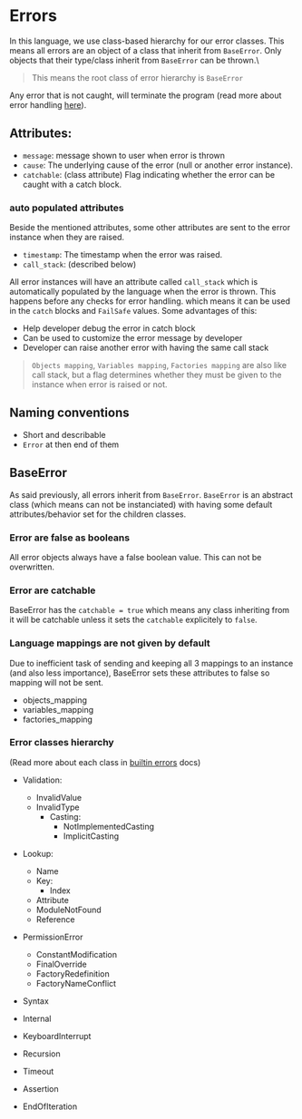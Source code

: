 # Errors

In this language, we use class-based hierarchy for our error classes. This means all errors are an object of a class that inherit from `BaseError`. Only objects that their type/class inherit from `BaseError` can be thrown.\

> This means the root class of error hierarchy is `BaseError`

Any error that is not caught, will terminate the program (read more about error handling [here](/docs/Principals/errors/error_handling.md)).



## Attributes:

  - `message`: message shown to user when error is thrown
  - `cause`: The underlying cause of the error (null or another error instance).
  - `catchable`: (class attribute) Flag indicating whether the error can be caught with a catch block.


### auto populated attributes
Beside the mentioned attributes, some other attributes are sent to the error instance when they are raised.

  - `timestamp`: The timestamp when the error was raised.
  - `call_stack`: (described below)

All error instances will have an attribute called `call_stack` which is automatically populated by the language when the error is thrown.
This happens before any checks for error handling. which means it can be used in the `catch` blocks and `FailSafe` values.
Some advantages of this:
  - Help developer debug the error in catch block
  - Can be used to customize the error message by developer
  - Developer can raise another error with having the same call stack

> `Objects mapping`, `Variables mapping`, `Factories mapping` are also like call stack, but a flag determines whether they must be given to the instance when error is raised or not.



## Naming conventions
  - Short and describable
  - `Error` at then end of them



## BaseError

As said previously, all errors inherit from `BaseError`. `BaseError` is an abstract class (which means can not be instanciated) with having some default attributes/behavior set for the children classes.


### Error are false as booleans

All error objects always have a false boolean value. This can not be overwritten.


### Error are catchable

BaseError has the `catchable = true` which means any class inheriting from it will be catchable unless it sets the `catchable` explicitely to `false`.


### Language mappings are not given by default

Due to inefficient task of sending and keeping all 3 mappings to an instance (and also less importance), BaseError sets these attributes to false so mapping will not be sent.
- objects_mapping
- variables_mapping
- factories_mapping


### Error classes hierarchy

(Read more about each class in [builtin errors](/docs/Principals/builtins/errors.md) docs)

+ Validation:
  - InvalidValue
  - InvalidType
    * Casting:
      + NotImplementedCasting
      + ImplicitCasting

+ Lookup:
  - Name
  - Key:
    * Index
  - Attribute
  - ModuleNotFound
  - Reference

+ PermissionError
  - ConstantModification
  - FinalOverride
  - FactoryRedefinition
  - FactoryNameConflict

+ Syntax
+ Internal
+ KeyboardInterrupt
+ Recursion
+ Timeout
+ Assertion
+ EndOfIteration
